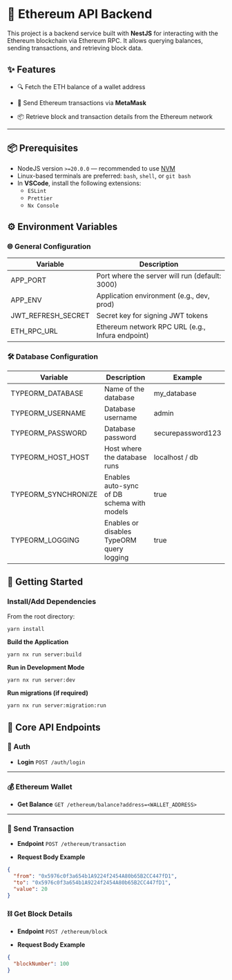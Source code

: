 # 🚀 Ethereum API Backend

This project is a backend service built with **NestJS** for interacting with the Ethereum blockchain via Ethereum RPC. It allows querying balances, sending transactions, and retrieving block data.

## ✨ Features

- 🔍 Fetch the ETH balance of a wallet address

- 💸 Send Ethereum transactions via **MetaMask**

- 📦 Retrieve block and transaction details from the Ethereum network

---
## 📦 Prerequisites

- NodeJS version `>=20.0.0` — recommended to use [NVM](https://github.com/nvm-sh/nvm)
- Linux-based terminals are preferred: `bash`, `shell`, or `git bash`
- In **VSCode**, install the following extensions:
  - `ESLint`
  - `Prettier`
  - `Nx Console`

## ⚙️ Environment Variables

### 🌐 General Configuration

| Variable           | Description                                      |
| ------------------ | ------------------------------------------------ |
| APP_PORT           | Port where the server will run (default: 3000)   |
| APP_ENV            | Application environment (e.g., dev, prod)        |
| JWT_REFRESH_SECRET | Secret key for signing JWT tokens                |
| ETH_RPC_URL        | Ethereum network RPC URL (e.g., Infura endpoint) |

### 🛠️ Database Configuration

| Variable            | Description                                | Example           |
| ------------------- | ------------------------------------------ | ----------------- |
| TYPEORM_DATABASE    | Name of the database                       | my_database       |
| TYPEORM_USERNAME    | Database username                          | admin             |
| TYPEORM_PASSWORD    | Database password                          | securepassword123 |
| TYPEORM_HOST_HOST   | Host where the database runs               | localhost / db    |
| TYPEORM_SYNCHRONIZE | Enables auto-sync of DB schema with models | true              |
| TYPEORM_LOGGING     | Enables or disables TypeORM query logging  | true              |

## 🚀 Getting Started

### Install/Add Dependencies

From the root directory:

```
yarn install
```

**Build the Application**

```
yarn nx run server:build
```

**Run in Development Mode**

```
yarn nx run server:dev
```

**Run migrations (if required)**

```bash
yarn nx run server:migration:run
```

## 📌 Core API Endpoints

### 🔐 Auth

- **Login**
    `POST /auth/login`
---

### 💰 Ethereum Wallet

- **Get Balance**
    `GET /ethereum/balance?address=<WALLET_ADDRESS>`
---

### 🔁 Send Transaction

- **Endpoint**
    `POST /ethereum/transaction`

- **Request Body Example**

```JSON
{
  "from": "0x5976c0f3a654b1A9224f2454A80b65B2CC447fD1",
  "to": "0x5976c0f3a654b1A9224f2454A80b65B2CC447fD1",
  "value": 20
}
```

### ⛓️ Get Block Details

- **Endpoint**
    `POST /ethereum/block`

- **Request Body Example**
```JSON
{
  "blockNumber": 100
}
```